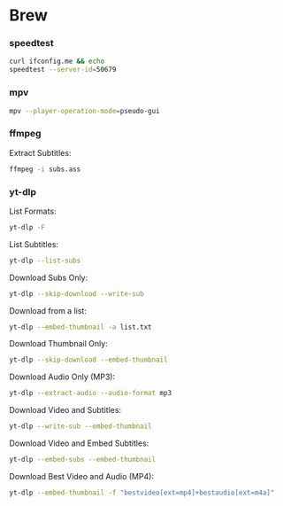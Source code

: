 # Brew

### speedtest
```bash
curl ifconfig.me && echo
speedtest --server-id=50679
```

### mpv
```bash
mpv --player-operation-mode=pseudo-gui
```

### ffmpeg
Extract Subtitles:
```bash
ffmpeg -i subs.ass
```

### yt-dlp
List Formats:
```bash
yt-dlp -F 
```
List Subtitles:
```bash
yt-dlp --list-subs 
```
Download Subs Only:
```bash
yt-dlp --skip-download --write-sub 
```
Download from a list:
```bash
yt-dlp --embed-thumbnail -a list.txt
```
Download Thumbnail Only:
```bash
yt-dlp --skip-download --embed-thumbnail 
```
Download Audio Only (MP3):
```bash
yt-dlp --extract-audio --audio-format mp3 
```
Download Video and Subtitles:
```bash
yt-dlp --write-sub --embed-thumbnail 
```
Download Video and Embed Subtitles:
```bash
yt-dlp --embed-subs --embed-thumbnail 
```
Download Best Video and Audio (MP4):
```bash
yt-dlp --embed-thumbnail -f "bestvideo[ext=mp4]+bestaudio[ext=m4a]" 
```
